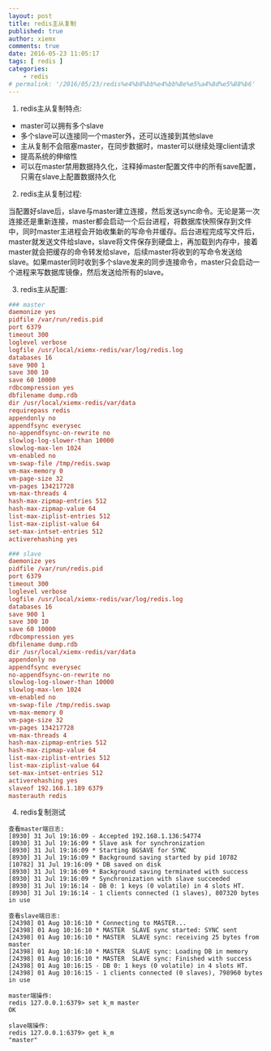 ```yaml
---
layout: post
title: redis主从复制
published: true
author: xiemx
comments: true
date: 2016-05-23 11:05:17
tags: [ redis ]
categories:
    - redis
# permalink: '/2016/05/23/redis%e4%b8%bb%e4%bb%8e%e5%a4%8d%e5%88%b6'
---
```

1. redis主从复制特点:

* master可以拥有多个slave
* 多个slave可以连接同一个master外，还可以连接到其他slave
* 主从复制不会阻塞master，在同步数据时，master可以继续处理client请求
* 提高系统的伸缩性
* 可以在master禁用数据持久化，注释掉master配置文件中的所有save配置，只需在slave上配置数据持久化

2. redis主从复制过程:

当配置好slave后，slave与master建立连接，然后发送sync命令。无论是第一次连接还是重新连接，master都会启动一个后台进程，将数据库快照保存到文件中，同时master主进程会开始收集新的写命令并缓存。后台进程完成写文件后，master就发送文件给slave，slave将文件保存到硬盘上，再加载到内存中，接着master就会把缓存的命令转发给slave，后续master将收到的写命令发送给slave。如果master同时收到多个slave发来的同步连接命令，master只会启动一个进程来写数据库镜像，然后发送给所有的slave。

3. redis主从配置:
```conf
### master
daemonize yes
pidfile /var/run/redis.pid
port 6379
timeout 300
loglevel verbose
logfile /usr/local/xiemx-redis/var/log/redis.log
databases 16
save 900 1
save 300 10
save 60 10000
rdbcompression yes
dbfilename dump.rdb
dir /usr/local/xiemx-redis/var/data
requirepass redis
appendonly no
appendfsync everysec
no-appendfsync-on-rewrite no
slowlog-log-slower-than 10000
slowlog-max-len 1024
vm-enabled no
vm-swap-file /tmp/redis.swap
vm-max-memory 0
vm-page-size 32
vm-pages 134217728
vm-max-threads 4
hash-max-zipmap-entries 512
hash-max-zipmap-value 64
list-max-ziplist-entries 512
list-max-ziplist-value 64
set-max-intset-entries 512
activerehashing yes
```
```conf
### slave
daemonize yes
pidfile /var/run/redis.pid
port 6379
timeout 300
loglevel verbose
logfile /usr/local/xiemx-redis/var/log/redis.log
databases 16
save 900 1
save 300 10
save 60 10000
rdbcompression yes
dbfilename dump.rdb
dir /usr/local/xiemx-redis/var/data
appendonly no
appendfsync everysec
no-appendfsync-on-rewrite no
slowlog-log-slower-than 10000
slowlog-max-len 1024
vm-enabled no
vm-swap-file /tmp/redis.swap
vm-max-memory 0
vm-page-size 32
vm-pages 134217728
vm-max-threads 4
hash-max-zipmap-entries 512
hash-max-zipmap-value 64
list-max-ziplist-entries 512
list-max-ziplist-value 64
set-max-intset-entries 512
activerehashing yes
slaveof 192.168.1.189 6379
masterauth redis
```
4. redis复制测试

```log
查看master端日志:
[8930] 31 Jul 19:16:09 - Accepted 192.168.1.136:54774
[8930] 31 Jul 19:16:09 * Slave ask for synchronization
[8930] 31 Jul 19:16:09 * Starting BGSAVE for SYNC
[8930] 31 Jul 19:16:09 * Background saving started by pid 10782
[10782] 31 Jul 19:16:09 * DB saved on disk
[8930] 31 Jul 19:16:09 * Background saving terminated with success
[8930] 31 Jul 19:16:09 * Synchronization with slave succeeded
[8930] 31 Jul 19:16:14 - DB 0: 1 keys (0 volatile) in 4 slots HT.
[8930] 31 Jul 19:16:14 - 1 clients connected (1 slaves), 807320 bytes in use

查看slave端日志:
[24398] 01 Aug 10:16:10 * Connecting to MASTER...
[24398] 01 Aug 10:16:10 * MASTER  SLAVE sync started: SYNC sent
[24398] 01 Aug 10:16:10 * MASTER  SLAVE sync: receiving 25 bytes from master
[24398] 01 Aug 10:16:10 * MASTER  SLAVE sync: Loading DB in memory
[24398] 01 Aug 10:16:10 * MASTER  SLAVE sync: Finished with success
[24398] 01 Aug 10:16:15 - DB 0: 1 keys (0 volatile) in 4 slots HT.
[24398] 01 Aug 10:16:15 - 1 clients connected (0 slaves), 798960 bytes in use
```
```
master端操作:
redis 127.0.0.1:6379> set k_m master
OK

slave端操作:
redis 127.0.0.1:6379> get k_m
"master"
```
